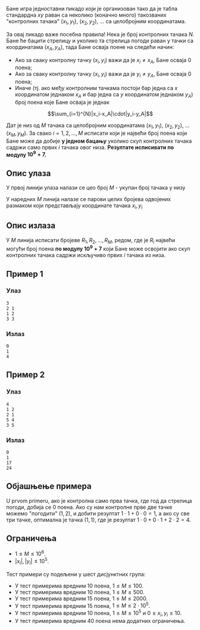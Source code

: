 Бане игра једноставни пикадо који је организован тако да је табла стандардна $xy$ раван са неколико (коначно много) такозваних "контролних тачака" $(x_1, y_1)$, $(x_2, y_2)$, $\ldots$ са целобројним координатама.

За овај пикадо важе посебна правила! Нека је број контролних тачака $N$. Бане ће бацити стрелицу и уколико та стрелица погоди раван у тачки са координатама $(x_A, y_A)$, тада Бане осваја поенe на следећи начин:
- Ако за сваку контролну тачку $(x_i, y_i)$ важи да је $x_i \neq x_A$, Бане осваја 0 поена;
- Ако за сваку контролну тачку $(x_i, y_i)$ важи да је $y_i \neq y_A$, Бане осваја 0 поена; 
- Иначе (тј. ако међу контролним тачкама постоји бар једна са $x$ координатом једнаком $x_A$ и бар једна са $y$ координатом једнаком $y_A$) број поена које Бане осваја је једнак 

$$\sum_{i=1}^{N}|x_i-x_A|\cdot|y_i-y_A|$$

Дат је низ од $M$ тачака са целобројним координатама $(x_1, y_1)$, $(x_2, y_2)$, $\ldots$ $(x_M, y_M)$. За свако $i = 1,2, \ldots, M$ исписати који је највећи број поена који Бане може да добије **у једном бацању** уколико скуп контролних тачака садржи само првих $i$ тачака овог низа. **Резултате исписивати по модулу $10^9 + 7$.**

## Опис улаза
У првој линији улаза налази се цео број $M$ - укупан број тачака у низу

У наредних $M$ линија налазе се парови целих бројева одвојених размаком који представљају координате тачака $x_i, y_i$

## Опис излаза
У $M$ линија исписати бројеве $R_1, R_2, ..., R_M$, редом, где је $R_i$ највећи могући број поена **по модулу $10^9 + 7$** који Бане може освојити ако скуп контролних тачака садржи искључиво првих $i$ тачака из низа. 

## Пример 1
### Улаз
```
3
2 1
1 2
3 3
```

### Излаз
```
0
1
4
```

## Пример 2
### Улаз
```
4
1 2
2 1
5 4
3 5
```

### Излаз
```
0
1
17
24
```

## Објашњење примера
U prvom primeru, aко је контролна само прва тачка, где год да стрелица погоди, добија се $0$ поена. Ако су нам контролне прве две тачке можемо "погодити" $(1, 2)$, и добити резултат $1\cdot1+0\cdot0=1$, а ако су све три тачке, оптимална је тачка $(1, 1)$, где је резултат $1\cdot 0+0\cdot 1+2\cdot 2=4$.

## Ограничења

- $1 \leq M \leq 10^6$.
- $|x_i|, |y_i| \leq 10^5$.
  
Тест примери су подељени у шест дисјунктних група:

- У тест примерима вредним $10$ поена, $1 \leq M \leq 100$.
- У тест примерима вредним $10$ поена, $1 \leq M \leq 500$.
- У тест примерима вредним $15$ поена, $1 \leq M \leq 2000$.
- У тест примерима вредним $15$ поена, $1 \leq M \leq 2\cdot 10^5$.
- У тест примерима вредним $10$ поена, $1 \leq M \leq 10^5$ и $0 \leq x_i, y_i \leq 10$.
- У тест примерима вредним $40$ поена нема додатних ограничења.

